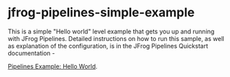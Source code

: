 # jfrog-pipelines-simple-example

This is a simple  "Hello world" level example that gets you up and running with JFrog Pipelines. Detailed instructions on how to run this sample, as well as explanation of the configuration, is in the JFrog Pipelines Quickstart documentation - 

[Pipelines Example: Hello World](https://www.jfrog.com/confluence/display/JFROG/Pipeline+Example%3A+Hello+World).
